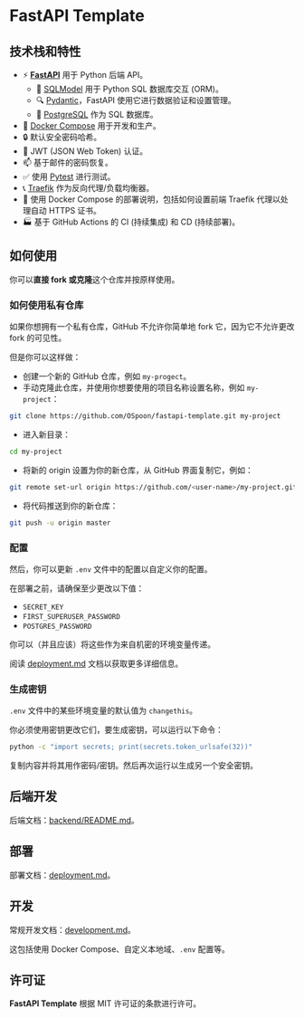 # FastAPI Template

## 技术栈和特性

- ⚡ [**FastAPI**](https://fastapi.ospoon.cn) 用于 Python 后端 API。
    - 🧰 [SQLModel](https://sqlmodel.ospoon.cn) 用于 Python SQL 数据库交互 (ORM)。
    - 🔍 [Pydantic](https://docs.pydantic.dev)，FastAPI 使用它进行数据验证和设置管理。
    - 💾 [PostgreSQL](https://www.postgresql.org) 作为 SQL 数据库。
- 🐋 [Docker Compose](https://www.docker.com) 用于开发和生产。
- 🔒 默认安全密码哈希。
- 🔑 JWT (JSON Web Token) 认证。
- 📫 基于邮件的密码恢复。
- ✅ 使用 [Pytest](https://pytest.org) 进行测试。
- 📞 [Traefik](https://traefik.io) 作为反向代理/负载均衡器。
- 🚢 使用 Docker Compose 的部署说明，包括如何设置前端 Traefik 代理以处理自动 HTTPS 证书。
- 🏭 基于 GitHub Actions 的 CI (持续集成) 和 CD (持续部署)。

## 如何使用

你可以**直接 fork 或克隆**这个仓库并按原样使用。

### 如何使用私有仓库

如果你想拥有一个私有仓库，GitHub 不允许你简单地 fork 它，因为它不允许更改 fork 的可见性。

但是你可以这样做：

- 创建一个新的 GitHub 仓库，例如 `my-progect`。
- 手动克隆此仓库，并使用你想要使用的项目名称设置名称，例如 `my-project`：

```bash
git clone https://github.com/OSpoon/fastapi-template.git my-project
```

- 进入新目录：

```bash
cd my-project
```

- 将新的 origin 设置为你的新仓库，从 GitHub 界面复制它，例如：

```bash
git remote set-url origin https://github.com/<user-name>/my-project.git
```

- 将代码推送到你的新仓库：

```bash
git push -u origin master
```

### 配置

然后，你可以更新 `.env` 文件中的配置以自定义你的配置。

在部署之前，请确保至少更改以下值：

- `SECRET_KEY`
- `FIRST_SUPERUSER_PASSWORD`
- `POSTGRES_PASSWORD`

你可以（并且应该）将这些作为来自机密的环境变量传递。

阅读 [deployment.md](./deployment.md) 文档以获取更多详细信息。

### 生成密钥

`.env` 文件中的某些环境变量的默认值为 `changethis`。

你必须使用密钥更改它们，要生成密钥，可以运行以下命令：

```bash
python -c "import secrets; print(secrets.token_urlsafe(32))"
```

复制内容并将其用作密码/密钥。然后再次运行以生成另一个安全密钥。

## 后端开发

后端文档：[backend/README.md](./backend/README.md)。

## 部署

部署文档：[deployment.md](./deployment.md)。

## 开发

常规开发文档：[development.md](./development.md)。

这包括使用 Docker Compose、自定义本地域、`.env` 配置等。

## 许可证

**FastAPI Template** 根据 MIT 许可证的条款进行许可。
